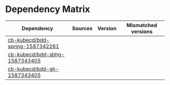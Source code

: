# Dependency Matrix

Dependency | Sources | Version | Mismatched versions
---------- | ------- | ------- | -------------------
[cb-kubecd/bdd-spring-1587342261](https://github.com/cb-kubecd/bdd-spring-1587342261.git) |  | []() | 
[cb-kubecd/bdd-sbhg-1587343405](https://github.com/cb-kubecd/bdd-sbhg-1587343405.git) |  | []() | 
[cb-kubecd/bdd-gh-1587343405](https://github.com/cb-kubecd/bdd-gh-1587343405.git) |  | []() | 
